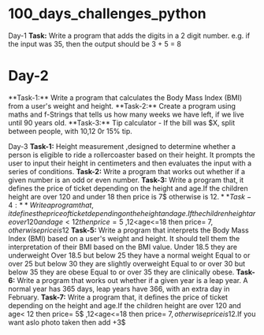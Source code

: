 # 100_days_challenges_python

Day-1 
**Task:** Write a program that adds the digits in a 2 digit number. e.g. if the input was 35, then the output should be 3 + 5 = 8

<h1>Day-2</h1>
**Task-1:** Write a program that calculates the Body Mass Index (BMI) from a user's weight and height.
**Task-2:** Create a program using maths and f-Strings that tells us how many weeks we have left, if we live until 90 years old.
**Task-3:** Tip calculator - If the bill was $X, split between  people, with 10,12 0r 15% tip. 

Day-3
**Task-1:** Height measurement ,designed to determine whether a person is eligible to ride a rollercoaster based on their height. It prompts the user to input their height in centimeters and then evaluates the input with a series of conditions.
**Task-2:** Write a program that works out whether if a given number is an odd or even number.
**Task-3:** Write a program that, it defines the price of ticket depending on the height and age.If the children height are over 120 and under 18 then price is 7$ otherwise is 12$.
**Task-4:** Write a program that, it defines the price of ticket depending on the height and age.If the children height are over 120 and  age< 12 then price= 5$ ,12<age<=18 then price= 7$, otherwise price is 12$
**Task-5:** Write a program that interprets the Body Mass Index (BMI) based on a user's weight and height. It should tell them the interpretation of their BMI based on the BMI value. Under 18.5 they are underweight Over 18.5 but below 25 they have a normal weight Equal to or over 25 but below 30 they are slightly overweight Equal to or over 30 but below 35 they are obese Equal to or over 35 they are clinically obese.
**Task-6:** Write a program that works out whether if a given year is a leap year. A normal year has 365 days, leap years have 366, with an extra day in February. 
**Task-7:** Write a program that, it defines the price of ticket depending on the height and age.If the children height are over 120 and  age< 12 then price= 5$ ,12<age<=18 then price= 7$, otherwise price is 12$.If you want aslo photo taken then add +3$
